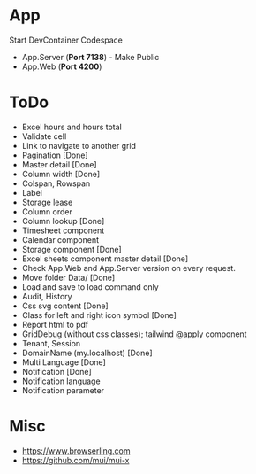# App
Start DevContainer Codespace
* App.Server (**Port 7138**) - Make Public
* App.Web (**Port 4200**)

# ToDo
* Excel hours and hours total
* Validate cell
* Link to navigate to another grid
* Pagination [Done]
* Master detail [Done]
* Column width [Done]
* Colspan, Rowspan
* Label
* Storage lease
* Column order
* Column lookup [Done]
* Timesheet component
* Calendar component
* Storage component [Done]
* Excel sheets component master detail [Done]
* Check App.Web and App.Server version on every request.
* Move folder Data/ [Done]
* Load and save to load command only
* Audit, History
* Css svg content [Done]
* Class for left and right icon symbol [Done]
* Report html to pdf
* GridDebug (without css classes); tailwind @apply component
* Tenant, Session
* DomainName (my.localhost) [Done]
* Multi Language [Done]
* Notification [Done]
* Notification language
* Notification parameter

# Misc
* https://www.browserling.com
* https://github.com/mui/mui-x
